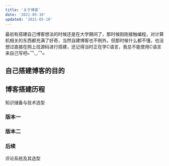 ```yaml
---
title: '关于博客'
date: '2021-05-10'
updated: '2021-05-10'
---
```


最初有搭建自己博客想法的时候还是在大学期间了，那时候刚刚接触编程，对计算机相关的东西都充满了好奇，当然自建博客也不例外。但那时候什么都不懂，也没想过直接在网上找源码进行搭建，还记得当时正在学C语言，我总不能使用C语言来自己写吧๑乛◡乛๑ 



## 自己搭建博客的目的

## 博客搭建历程

知识储备与技术选型

### 版本一

### 版本二

### 后续

评论系统及其选型

